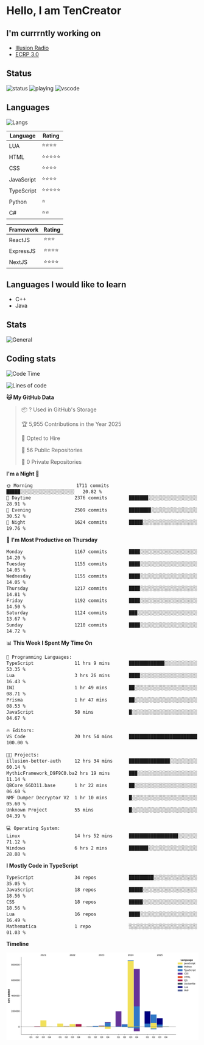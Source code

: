 # Hello, I am TenCreator

## I'm currrntly working on
- [Illusion Radio](https://illusionradio.co.uk/)
- [ECRP 3.0](http://github.com/Emerald-Coast-Roleplay/)

## Status
![status](https://api.statusbadges.me/badge/status/518334475038359555?simple=true&style=for-the-badge)
![playing](https://api.statusbadges.me/badge/playing/518334475038359555?style=for-the-badge)
![vscode](https://api.statusbadges.me/badge/vscode/518334475038359555?style=for-the-badge)

## Languages
![Langs](https://github-readme-stats.vercel.app/api/top-langs/?username=tencreator&layout=compact&theme=radical)


|Language|Rating|
|--------|------|
|LUA|⭐️⭐️⭐️⭐️|
|HTML|⭐️⭐️⭐️⭐️⭐️|
|CSS|⭐️⭐️⭐️⭐️|
|JavaScript|⭐️⭐️⭐️⭐️|
|TypeScript|⭐️⭐️⭐️⭐️⭐️|
|Python|⭐️|
|C#|⭐️⭐️ |

|Framework|Rating|
|--------|------|
|ReactJS|⭐️⭐️⭐|
|ExpressJS|⭐️⭐️⭐️⭐️|
|NextJS|⭐️⭐️⭐⭐️|

## Languages I would like to learn
- C++
- Java

## Stats
![General](https://github-readme-stats.vercel.app/api?username=tencreator&show_icons=true&theme=radical)

## Coding stats

<!--START_SECTION:waka-->
![Code Time](http://img.shields.io/badge/Code%20Time-749%20hrs%2013%20mins-blue)

![Lines of code](https://img.shields.io/badge/From%20Hello%20World%20I%27ve%20Written-2.6%20million%20lines%20of%20code-blue)

**🐱 My GitHub Data** 

> 📦 ? Used in GitHub's Storage 
 > 
> 🏆 5,955 Contributions in the Year 2025
 > 
> 💼 Opted to Hire
 > 
> 📜 56 Public Repositories 
 > 
> 🔑 0 Private Repositories 
 > 
**I'm a Night 🦉** 

```text
🌞 Morning                1711 commits        █████░░░░░░░░░░░░░░░░░░░░   20.82 % 
🌆 Daytime                2376 commits        ███████░░░░░░░░░░░░░░░░░░   28.91 % 
🌃 Evening                2509 commits        ████████░░░░░░░░░░░░░░░░░   30.52 % 
🌙 Night                  1624 commits        █████░░░░░░░░░░░░░░░░░░░░   19.76 % 
```
📅 **I'm Most Productive on Thursday** 

```text
Monday                   1167 commits        ████░░░░░░░░░░░░░░░░░░░░░   14.20 % 
Tuesday                  1155 commits        ████░░░░░░░░░░░░░░░░░░░░░   14.05 % 
Wednesday                1155 commits        ████░░░░░░░░░░░░░░░░░░░░░   14.05 % 
Thursday                 1217 commits        ████░░░░░░░░░░░░░░░░░░░░░   14.81 % 
Friday                   1192 commits        ████░░░░░░░░░░░░░░░░░░░░░   14.50 % 
Saturday                 1124 commits        ███░░░░░░░░░░░░░░░░░░░░░░   13.67 % 
Sunday                   1210 commits        ████░░░░░░░░░░░░░░░░░░░░░   14.72 % 
```


📊 **This Week I Spent My Time On** 

```text
💬 Programming Languages: 
TypeScript               11 hrs 9 mins       █████████████░░░░░░░░░░░░   53.35 % 
Lua                      3 hrs 26 mins       ████░░░░░░░░░░░░░░░░░░░░░   16.43 % 
INI                      1 hr 49 mins        ██░░░░░░░░░░░░░░░░░░░░░░░   08.71 % 
Prisma                   1 hr 47 mins        ██░░░░░░░░░░░░░░░░░░░░░░░   08.53 % 
JavaScript               58 mins             █░░░░░░░░░░░░░░░░░░░░░░░░   04.67 % 

🔥 Editors: 
VS Code                  20 hrs 54 mins      █████████████████████████   100.00 % 

🐱‍💻 Projects: 
illusion-better-auth     12 hrs 34 mins      ███████████████░░░░░░░░░░   60.14 % 
MythicFramework_D9F9C0.ba2 hrs 19 mins       ███░░░░░░░░░░░░░░░░░░░░░░   11.14 % 
QBCore_66D311.base       1 hr 22 mins        ██░░░░░░░░░░░░░░░░░░░░░░░   06.60 % 
NMF Dumper Decryptor V2  1 hr 10 mins        █░░░░░░░░░░░░░░░░░░░░░░░░   05.60 % 
Unknown Project          55 mins             █░░░░░░░░░░░░░░░░░░░░░░░░   04.39 % 

💻 Operating System: 
Linux                    14 hrs 52 mins      ██████████████████░░░░░░░   71.12 % 
Windows                  6 hrs 2 mins        ███████░░░░░░░░░░░░░░░░░░   28.88 % 
```

**I Mostly Code in TypeScript** 

```text
TypeScript               34 repos            █████████░░░░░░░░░░░░░░░░   35.05 % 
JavaScript               18 repos            █████░░░░░░░░░░░░░░░░░░░░   18.56 % 
CSS                      18 repos            █████░░░░░░░░░░░░░░░░░░░░   18.56 % 
Lua                      16 repos            ████░░░░░░░░░░░░░░░░░░░░░   16.49 % 
Mathematica              1 repo              ░░░░░░░░░░░░░░░░░░░░░░░░░   01.03 % 
```



**Timeline**

![Lines of Code chart](https://raw.githubusercontent.com/tencreator/tencreator/main/assets/bar_graph.png)


<!--END_SECTION:waka-->
